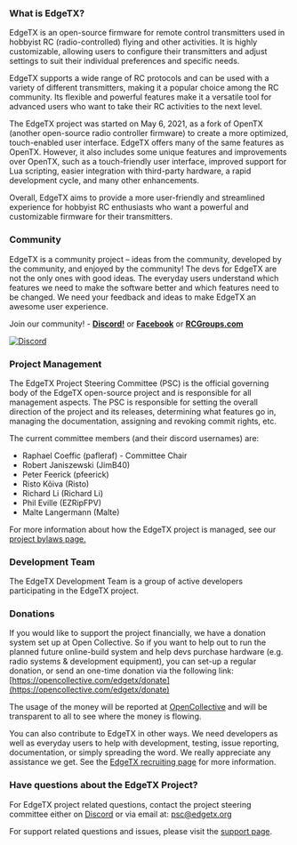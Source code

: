 
### What is EdgeTX?

EdgeTX is an open-source firmware for remote control transmitters used in hobbyist RC (radio-controlled) flying and other activities. It is highly customizable, allowing users to configure their transmitters and adjust settings to suit their individual preferences and specific needs.

EdgeTX supports a wide range of RC protocols and can be used with a variety of different transmitters, making it a popular choice among the RC community. Its flexible and powerful features make it a versatile tool for advanced users who want to take their RC activities to the next level.

The EdgeTX project was started on May 6, 2021, as a fork of OpenTX (another open-source radio controller firmware) to create a more optimized, touch-enabled user interface. EdgeTX offers many of the same features as OpenTX. However, it also includes some unique features and improvements over OpenTX, such as a touch-friendly user interface, improved support for Lua scripting, easier integration with third-party hardware, a rapid development cycle, and many other enhancements.

Overall, EdgeTX aims to provide a more user-friendly and streamlined experience for hobbyist RC enthusiasts who want a powerful and customizable firmware for their transmitters. 

### Community

EdgeTX is a community project – ideas from the community, developed by the community, and enjoyed by the community! The devs for EdgeTX are not the only ones with good ideas. The everyday users understand which features we need to make the software better and which features need to be changed. We need your feedback and ideas to make EdgeTX an awesome user experience.

Join our community! - **[Discord!](https://github.com/EdgeTX/edgetx.github.io/wiki/Community-Guidlines)** or **[Facebook](https://www.facebook.com/groups/edgetx)**  or **[RCGroups.com](https://www.rcgroups.com/forums/showthread.php?3916381-Official-EdgeTX-Discussion-Thread)**

[![Discord](https://img.shields.io/discord/839849772864503828.svg?label=&logo=discord&logoColor=ffffff&color=7389D8&labelColor=6A7EC2)](https://github.com/EdgeTX/edgetx.github.io/wiki/Community-Guidlines)

### Project Management

The EdgeTX Project Steering Committee (PSC) is the official governing body of the EdgeTX open-source project and is responsible for all management aspects. The PSC is responsible for setting the overall direction of the project and its releases, determining what features go in, managing the documentation, assigning and revoking commit rights, etc.

The current committee members (and their discord usernames) are:

- Raphael Coeffic (pafleraf) - Committee Chair
- Robert Janiszewski (JimB40)
- Peter Feerick (pfeerick)
- Risto Kõiva (Risto)
- Richard Li (Richard Li)
- Phil Eville (EZRipFPV)
- Malte Langermann (Malte)

For more information about how the EdgeTX project is managed, see our [project bylaws page.](bylaws.md)

### Development Team

The EdgeTX Development Team is a group of active developers participating in the EdgeTX project.

### Donations

If you would like to support the project financially, we have a donation system set up at Open Collective. So if you want to help out to run the planned future online-build system and help devs purchase hardware (e.g. radio systems & development equipment), you can set-up a regular donation, or send an one-time donation via the following link: [https://opencollective.com/edgetx/donate](https://opencollective.com/edgetx/donate)

The usage of the money will be reported at [OpenCollective](https://opencollective.com/edgetx) and will be transparent to all to see where the money is flowing.

You can also contribute to EdgeTX in other ways. We need developers as well as everyday users to help with development, testing, issue reporting, documentation, or simply spreading the word. We really appreciate any assistance we get. See the [EdgeTX recruiting page](https://edgetx.org/recruiting) for more information.

### Have questions about the EdgeTX Project?

For EdgeTX project related questions, contact the project steering committee either on [Discord](https://discord.gg/wF9wUKnZ6H) or via email at: psc@edgetx.org 

For support related questions and issues, please visit the [support page](support.md).


